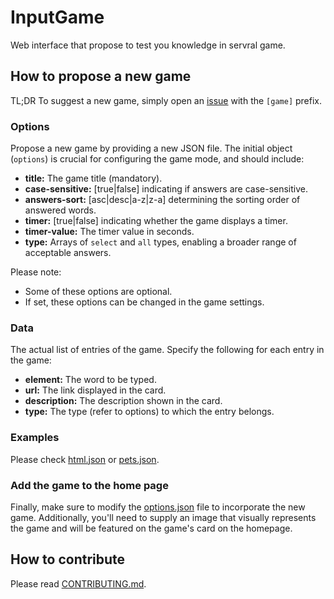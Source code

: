 # InputGame

Web interface that propose to test you knowledge in servral game.

## How to propose a new game

TL;DR To suggest a new game, simply open an [issue] with the `[game]` prefix.

### Options

Propose a new game by providing a new JSON file. The initial object (`options`) is crucial for configuring the game mode, and should include:

-   **title:** The game title (mandatory).
-   **case-sensitive:** [true|false] indicating if answers are case-sensitive.
-   **answers-sort:** [asc|desc|a-z|z-a] determining the sorting order of answered words.
-   **timer:** [true|false] indicating whether the game displays a timer.
-   **timer-value:** The timer value in seconds.
-   **type:** Arrays of `select` and `all` types, enabling a broader range of acceptable answers.

Please note:

-   Some of these options are optional.
-   If set, these options can be changed in the game settings.

### Data

The actual list of entries of the game. Specify the following for each entry in the game:

-   **element:** The word to be typed.
-   **url:** The link displayed in the card.
-   **description:** The description shown in the card.
-   **type:** The type (refer to options) to which the entry belongs.

### Examples

Please check [html.json] or [pets.json].

### Add the game to the home page

Finally, make sure to modify the [options.json] file to incorporate the new game. Additionally, you'll need to supply an image that visually represents the game and will be featured on the game's card on the homepage.

## How to contribute

Please read [CONTRIBUTING.md].

[issue]: https://github.com/dwesh163/InputGame/issues/
[CONTRIBUTING.md]: ./CONTRIBUTING.md
[html.json]: ./public/data/html.json
[pets.json]: ./public/data/pets.json
[options.json]: ./public/data/options.json
